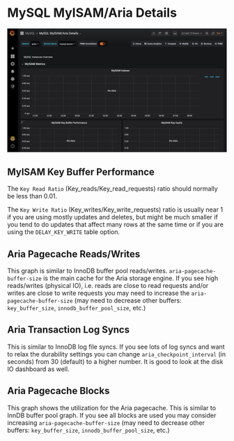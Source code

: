 # MySQL MyISAM/Aria Details

![image](../../_images/PMM_MySQL_MyISAM_Aria_Details.jpg)

## MyISAM Key Buffer Performance

The `Key Read Ratio`  (Key_reads/Key_read_requests) ratio should normally be less than 0.01.

The  `Key Write Ratio` (Key_writes/Key_write_requests) ratio is usually near 1 if you are using mostly updates and deletes, but might be much smaller if you tend to do updates that affect many rows at the same time or if you are using the `DELAY_KEY_WRITE` table option.

## Aria Pagecache Reads/Writes

This graph is similar to InnoDB buffer pool reads/writes. `aria-pagecache-buffer-size` is the main cache for the Aria storage engine. If you see high reads/writes (physical IO), i.e. reads are close to read requests and/or writes are close to write requests you may need to increase the `aria-pagecache-buffer-size` (may need to decrease other buffers: `key_buffer_size`, `innodb_buffer_pool_size`, etc.)

## Aria Transaction Log Syncs

This is similar to InnoDB log file syncs. If you see lots of log syncs and want to relax the durability settings you can change `aria_checkpoint_interval` (in seconds) from 30 (default) to a higher number. It is good to look at the disk IO dashboard as well.

## Aria Pagecache Blocks

This graph shows the utilization for the Aria pagecache. This is similar to InnDB buffer pool graph. If you see all blocks are used you may consider increasing `aria-pagecache-buffer-size` (may need to decrease other buffers: `key_buffer_size`, `innodb_buffer_pool_size`, etc.)
